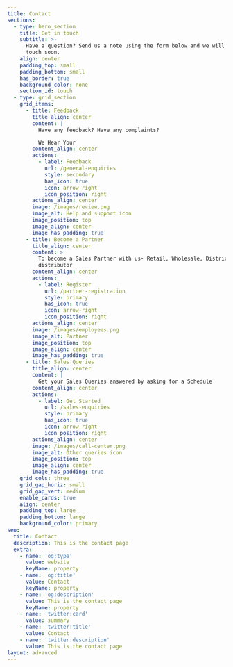 ```yaml
---
title: Contact
sections:
  - type: hero_section
    title: Get in touch
    subtitle: >-
      Have a question? Send us a note using the form below and we will be in
      touch soon.
    align: center
    padding_top: small
    padding_bottom: small
    has_border: true
    background_color: none
    section_id: touch
  - type: grid_section
    grid_items:
      - title: Feedback
        title_align: center
        content: |
          Have any feedback? Have any complaints?

          We Hear Your
        content_align: center
        actions:
          - label: Feedback
            url: /general-enquiries
            style: secondary
            has_icon: true
            icon: arrow-right
            icon_position: right
        actions_align: center
        image: /images/review.png
        image_alt: Help and support icon
        image_position: top
        image_align: center
        image_has_padding: true
      - title: Become a Partner
        title_align: center
        content: >
          To become a Sales Partner with us- Retail, Wholesale, District level
          distributor
        content_align: center
        actions:
          - label: Register
            url: /partner-registration
            style: primary
            has_icon: true
            icon: arrow-right
            icon_position: right
        actions_align: center
        image: /images/employees.png
        image_alt: Partner
        image_position: top
        image_align: center
        image_has_padding: true
      - title: Sales Queries
        title_align: center
        content: |
          Get your Sales Queries answered by asking for a Schedule
        content_align: center
        actions:
          - label: Get Started
            url: /sales-enquiries
            style: primary
            has_icon: true
            icon: arrow-right
            icon_position: right
        actions_align: center
        image: /images/call-center.png
        image_alt: Other queries icon
        image_position: top
        image_align: center
        image_has_padding: true
    grid_cols: three
    grid_gap_horiz: small
    grid_gap_vert: medium
    enable_cards: true
    align: center
    padding_top: large
    padding_bottom: large
    background_color: primary
seo:
  title: Contact
  description: This is the contact page
  extra:
    - name: 'og:type'
      value: website
      keyName: property
    - name: 'og:title'
      value: Contact
      keyName: property
    - name: 'og:description'
      value: This is the contact page
      keyName: property
    - name: 'twitter:card'
      value: summary
    - name: 'twitter:title'
      value: Contact
    - name: 'twitter:description'
      value: This is the contact page
layout: advanced
---
```

